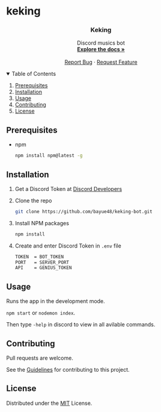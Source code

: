 ﻿# keking

<h3 align="center">Keking</h3>

<p align="center">
     Discord musics bot
    <br />
    <a href="https://github.com/bayue48/keking-bot"><strong>Explore the docs »</strong></a>
    <br />
    <br />
    <a href="https://github.com/bayue48/keking-bot/issues">Report Bug</a>
    ·
    <a href="https://github.com/bayue48/keking-bot/issues">Request Feature</a>
  </p>

<details open="open">
  <summary>Table of Contents</summary>
  <ol>
    <li><a href="#prerequisites">Prerequisites</a></li>
    <li><a href="#installation">Installation</a></li>
    <li><a href="#usage">Usage</a></li>
    <li><a href="#contributing">Contributing</a></li>
    <li><a href="#license">License</a></li>
  </ol>
</details>

## Prerequisites

- npm

  ```sh
  npm install npm@latest -g
  ```

## Installation

1. Get a Discord Token at [Discord Developers](https://discord.com/developers/applications)
2. Clone the repo

   ```sh
   git clone https://github.com/bayue48/keking-bot.git
   ```

3. Install NPM packages

   ```sh
   npm install
   ```

4. Create and enter Discord Token in `.env` file

   ```sh
   TOKEN  = BOT_TOKEN
   PORT   = SERVER_PORT
   API    = GENIUS_TOKEN
   ```

## Usage

Runs the app in the development mode.

`npm start` or `nodemon index`.

Then type `-help` in discord to view in all avilable commands.

## Contributing

Pull requests are welcome.

See the [Guidelines](CONTRIBUTING.md) for contributing to this project.

## License

Distributed under the [MIT](LICENSE) License.
